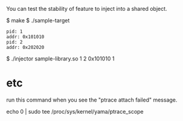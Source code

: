 
You can test the stability of feature to inject into a shared object.

$ make
$ ./sample-target
```
pid: 1
addr: 0x101010
pid: 2
addr: 0x202020
```
$ ./injector sample-library.so 1 2 0x101010 1



# etc
run this command when you see the "ptrace attach failed" message.

echo 0 | sudo tee /proc/sys/kernel/yama/ptrace_scope


